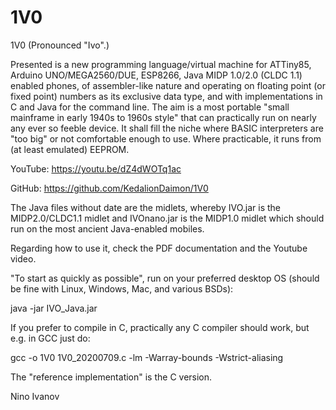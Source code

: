 # 1V0
1V0  (Pronounced "Ivo".)

Presented is a new programming language/virtual machine for ATTiny85, Arduino UNO/MEGA2560/DUE, ESP8266, Java MIDP 1.0/2.0 (CLDC 1.1) enabled phones, of assembler-like nature and operating on floating point (or fixed point) numbers as its exclusive data type, and with implementations in C and Java for the command line. The aim is a most portable "small mainframe in early 1940s to 1960s style" that can practically run on nearly any ever so feeble device. It shall fill the niche where BASIC interpreters are "too big" or not comfortable enough to use. Where practicable, it runs from (at least emulated) EEPROM.

YouTube:  https://youtu.be/dZ4dWOTq1ac

GitHub:  https://github.com/KedalionDaimon/1V0

The Java files without date are the midlets, whereby IVO.jar is the MIDP2.0/CLDC1.1 midlet and IVOnano.jar is the MIDP1.0 midlet which should run on the most ancient Java-enabled mobiles.

Regarding how to use it, check the PDF documentation and the Youtube video.

"To start as quickly as possible", run on your preferred desktop OS (should be fine with Linux, Windows, Mac, and various BSDs):

java -jar IVO_Java.jar

If you prefer to compile in C, practically any C compiler should work, but e.g. in GCC just do:

gcc -o 1V0 1V0_20200709.c  -lm -Warray-bounds -Wstrict-aliasing

The "reference implementation" is the C version.

Nino Ivanov
